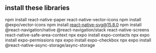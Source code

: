 ## install these libraries

npm install react-native-paper react-native-vector-icons
npm install @expo/vector-icons
npm install react-native-svg@15.8.0
npm install @react-navigation/native @react-navigation/stack react-native-screens react-native-safe-area-context
npx expo install expo-contacts
npx expo install expo-permissions
npx expo install expo-checkbox
npx expo install @react-native-async-storage/async-storage